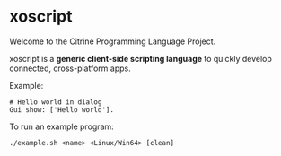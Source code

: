 xoscript
========

Welcome to the Citrine Programming Language Project.

xoscript is a __generic client-side scripting language__ to quickly
develop connected, cross-platform apps.

Example:

```
# Hello world in dialog
Gui show: ['Hello world'].
```

To run an example program:

```
./example.sh <name> <Linux/Win64> [clean]
```
